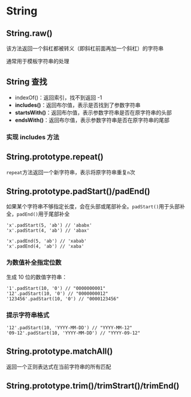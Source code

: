 # String

## String.raw\(\)

该方法返回一个斜杠都被转义（即斜杠前面再加一个斜杠）的字符串

通常用于模板字符串的处理

## String 查找

* indexOf\(\)：返回索引，找不到返回 -1
* **includes\(\)**：返回布尔值，表示是否找到了参数字符串
* **startsWith\(\)**：返回布尔值，表示参数字符串是否在原字符串的头部
* **endsWith\(\)**：返回布尔值，表示参数字符串是否在原字符串的尾部

### 实现 includes 方法





## String.prototype.repeat\(\)

`repeat`方法返回一个新字符串，表示将原字符串重复`n`次

## String.prototype.padStart\(\)/padEnd\(\)

如果某个字符串不够指定长度，会在头部或尾部补全。`padStart()`用于头部补全，`padEnd()`用于尾部补全

```text
'x'.padStart(5, 'ab') // 'ababx'
'x'.padStart(4, 'ab') // 'abax'

'x'.padEnd(5, 'ab') // 'xabab'
'x'.padEnd(4, 'ab') // 'xaba'
```

### 为数值补全指定位数

生成 10 位的数值字符串：

```text
'1'.padStart(10, '0') // "0000000001"
'12'.padStart(10, '0') // "0000000012"
'123456'.padStart(10, '0') // "0000123456"
```

### 提示字符串格式

```text
'12'.padStart(10, 'YYYY-MM-DD') // "YYYY-MM-12"
'09-12'.padStart(10, 'YYYY-MM-DD') // "YYYY-09-12"
```

## String.prototype.matchAll\(\)

返回一个正则表达式在当前字符串的所有匹配

## String.prototype.trim\(\)/trimStrart\(\)/trimEnd\(\)



